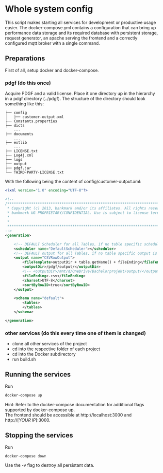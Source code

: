 # Whole system config
This script makes starting all services for development or productive usage easier. The docker-compose.yml contains a configuration that can bring up performance data storage and its required database with persistent storage, request generator, an apache serving the frontend and a correctly configured mqtt broker with a single command.

## Preparations
First of all, setup docker and docker-compose.
### pdgf (do this once)
Acquire PDGF and a valid license. Place it one directory up in the hierarchy in a pdgf directory (../pdgf). The structure of the directory should look something like this:
```
├── config
│   ├── customer-output.xml
├── Constants.properties
├── dicts
    ...
├── documents
    ...
├── extlib
    ...
├── LICENSE.txt
├── Log4j.xml
├── logs
├── output
├── pdgf.jar
└── THIRD-PARTY-LICENSE.txt
```
With the following being the content of config/customer-output.xml:
```xml
<?xml version="1.0" encoding="UTF-8"?>

<!--
/*******************************************************************************
 * Copyright (c) 2013, bankmark and/or its affiliates. All rights reserved.
 * bankmark UG PROPRIETARY/CONFIDENTIAL. Use is subject to license terms.
 *
 *
 ******************************************************************************/
-->
<generation>

	<!-- DEFAULT Scheduler for all Tables, if no table specific scheduler is specified-->
	<scheduler name="DefaultScheduler"></scheduler>
	<!-- DEFAULT output for all Tables, if no table specific output is specified-->
	<output name="CSVRowOutput">
		<fileTemplate>outputDir + table.getName() + fileEnding</fileTemplate>
		<outputDir>/pdgf/output/</outputDir>
		<!-- <outputDir>/mnt/d/OneDrive/Bachelorprojekt/output/</outputDir>-->
		<fileEnding>.csv</fileEnding>
		<charset>UTF-8</charset>
		<sortByRowID>true</sortByRowID>
	</output>

	<schema name="default">
		<tables>
		</tables>
	</schema>

</generation>

```

### other services (do this every time one of them is changed)
- clone all other services of the project
- cd into the respective folder of each  project
- cd into the Docker subdirectory
- run build.sh

## Running the services
Run
```bash
docker-compose up
```
Hint: Refer to the docker-compose documentation for additional flags supported by docker-compose up.  
The frontend should be accessible at http://localhost:3000 and http://[*YOUR IP*]:3000.

## Stopping the services
Run
```bash
docker-compose down
```
Use the -v flag to destroy all persistant data.
